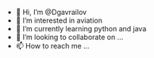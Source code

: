 - 👋 Hi, I’m @Dgavrailov
- 👀 I’m interested in aviation 
- 🌱 I’m currently learning python and java
- 💞️ I’m looking to collaborate on ...
- 📫 How to reach me ...

<!---
Dgavrailov/Dgavrailov is a ✨ special ✨ repository because its `README.md` (this file) appears on your GitHub profile.
You can click the Preview link to take a look at your changes.
--->
